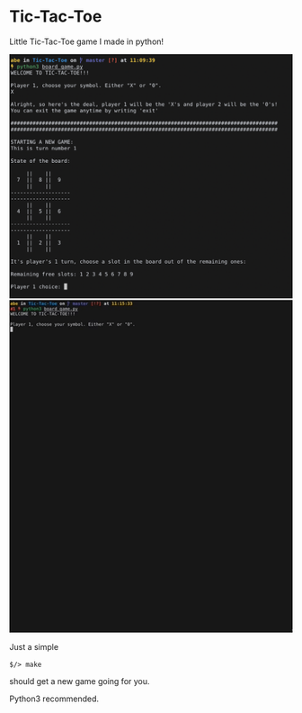 # Tic-Tac-Toe
Little Tic-Tac-Toe game I made in python!

<img src="/images/Tic-Tac-Toe01.png" alt="Tic-Tac-Toe01" width="700"/>
<img src="/images/Tic-Tac-Toe02.gif" alt="Tic-Tac-Toe02" width="700"/>



Just a simple

    $/> make

should get a new game going for you.

Python3 recommended.


